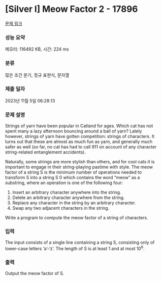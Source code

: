 # [Silver I] Meow Factor 2 - 17896 

[문제 링크](https://www.acmicpc.net/problem/17896) 

### 성능 요약

메모리: 116492 KB, 시간: 224 ms

### 분류

많은 조건 분기, 정규 표현식, 문자열

### 제출 일자

2023년 11월 5일 06:28:13

### 문제 설명

<p>Strings of yarn have been popular in Catland for ages. Which cat has not spent many a lazy afternoon bouncing around a ball of yarn? Lately however, strings of yarn have gotten competition: strings of characters. It turns out that these are almost as much fun as yarn, and generally much safer as well (so far, no cat has had to call 911 on account of any character string-related entanglement accidents).</p>

<p>Naturally, some strings are more stylish than others, and for cool cats it is important to engage in their string-playing pastime with style. The meow factor of a string S is the minimum number of operations needed to transform S into a string S 0 which contains the word “meow” as a substring, where an operation is one of the following four:</p>

<ol>
	<li>Insert an arbitrary character anywhere into the string.</li>
	<li>Delete an arbitrary character anywhere from the string.</li>
	<li>Replace any character in the string by an arbitrary character.</li>
	<li>Swap any two adjacent characters in the string.</li>
</ol>

<p>Write a program to compute the meow factor of a string of characters.</p>

### 입력 

 <p>The input consists of a single line containing a string S, consisting only of lower-case letters ‘a’-‘z’. The length of S is at least 1 and at most 10<sup>6</sup>.</p>

### 출력 

 <p>Output the meow factor of S.</p>

